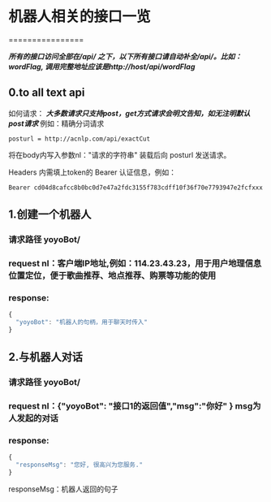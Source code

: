 # 机器人相关的接口一览
================

***所有的接口访问全部在/api/ 之下，以下所有接口请自动补全/api/。比如：wordFlag, 调用完整地址应该是http://host/api/wordFlag***


## 0.to all text api
如何请求：
***大多数请求只支持post，get方式请求会明文告知，如无注明默认post请求***
例如：精确分词请求
```
posturl = http://acnlp.com/api/exactCut
```
将在body内写入参数nl："请求的字符串"
装载后向 posturl 发送请求。

Headers 内需填上token的 Bearer 认证信息，例如：
```
Bearer cd04d8cafcc8b0bc0d7e47a2fdc3155f783cdff10f36f70e7793947e2fcfxxx
```

## 1.创建一个机器人
### 请求路径 yoyoBot/
### request nl：客户端IP地址,例如：114.23.43.23，用于用户地理信息位置定位，便于歌曲推荐、地点推荐、购票等功能的使用
### response:
```javascript
{
  "yoyoBot": "机器人的句柄，用于聊天时传入"
}
```



## 2.与机器人对话
### 请求路径 yoyoBot/
### request nl：{"yoyoBot": "接口1的返回值","msg":"你好" }  msg为人发起的对话
### response:
```javascript
{
  "responseMsg": "您好, 很高兴为您服务."
}
```
responseMsg：机器人返回的句子